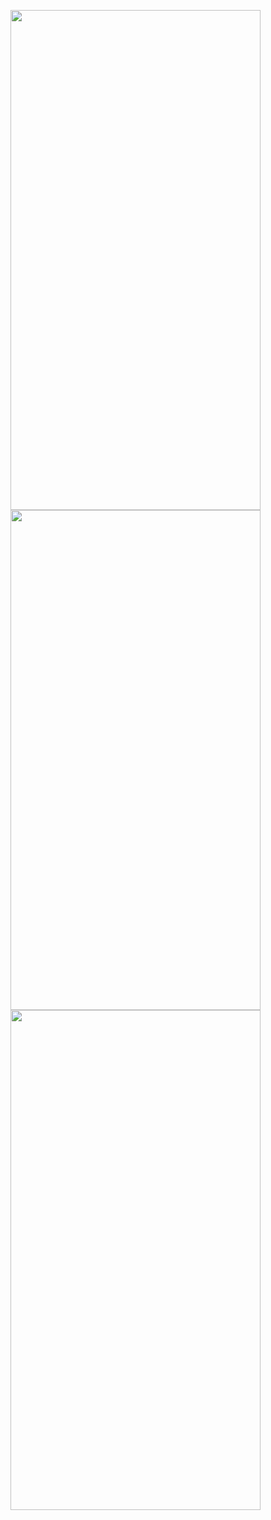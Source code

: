 <p>
  <img src = "https://github.com/Hitesh910/festival_post_app/assets/154861495/d921e110-f80d-4bb9-b80d-69e80f882766"height="800"width="400"/>
  <img src = "https://github.com/Hitesh910/festival_post_app/assets/154861495/8b149fd1-e616-4977-85f9-d3500936df52"height="800"width="400"/>
  <img src = "https://github.com/Hitesh910/festival_post_app/assets/154861495/582bf346-4840-461d-800e-3adfb3e4d89e"height="800"width="400"/>
</p>
  
